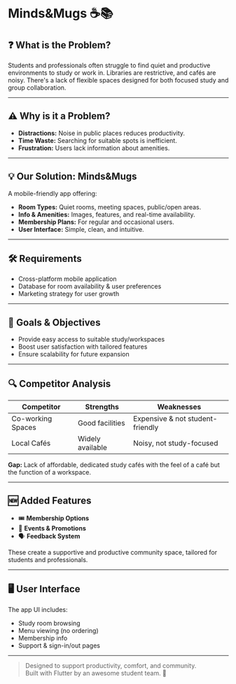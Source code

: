 # Minds&Mugs ☕📚


## ❓ What is the Problem?

Students and professionals often struggle to find quiet and productive environments to study or work in. Libraries are restrictive, and cafés are noisy. There's a lack of flexible spaces designed for both focused study and group collaboration.

---

## ⚠️ Why is it a Problem?

- **Distractions:** Noise in public places reduces productivity.
- **Time Waste:** Searching for suitable spots is inefficient.
- **Frustration:** Users lack information about amenities.

---

## 💡 Our Solution: Minds&Mugs

A mobile-friendly app offering:
- **Room Types:** Quiet rooms, meeting spaces, public/open areas.
- **Info & Amenities:** Images, features, and real-time availability.
- **Membership Plans:** For regular and occasional users.
- **User Interface:** Simple, clean, and intuitive.

---

## 🛠️ Requirements

- Cross-platform mobile application
- Database for room availability & user preferences
- Marketing strategy for user growth

---

## 🎯 Goals & Objectives

- Provide easy access to suitable study/workspaces
- Boost user satisfaction with tailored features
- Ensure scalability for future expansion

---

## 🔍 Competitor Analysis

| Competitor        | Strengths           | Weaknesses                     |
|-------------------|---------------------|--------------------------------|
| Co-working Spaces | Good facilities     | Expensive & not student-friendly |
| Local Cafés       | Widely available    | Noisy, not study-focused       |

**Gap:** Lack of affordable, dedicated study cafés with the feel of a café but the function of a workspace.

---

## 🆕 Added Features

- 🎟️ **Membership Options**  
- 🎉 **Events & Promotions**  
- 🗣️ **Feedback System**  

These create a supportive and productive community space, tailored for students and professionals.

---

## 🖥️ User Interface

The app UI includes:
- Study room browsing
- Menu viewing (no ordering)
- Membership info
- Support & sign-in/out pages

---

> Designed to support productivity, comfort, and community.  
> Built with Flutter by an awesome student team. 💪
